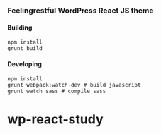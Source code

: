 ### Feelingrestful WordPress React JS theme

#### Building

```
npm install
grunt build
```

#### Developing

```
npm install
grunt webpack:watch-dev # build javascript
grunt watch sass # compile sass
```
# wp-react-study
